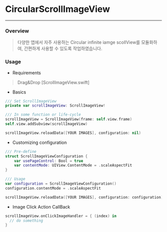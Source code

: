 # CircularScrollImageView
------------
### Overview
> 다양한 앱에서 자주 사용하는 Circular infinite iamge scollView를 모듈화하여,
> 간편하게 사용할 수 있도록 작업하였습니다.

### Usage
* Requirements
> Drag&Drop [ScrollImageView.swift]

* Basics
``` Swift
/// Set ScrollImageView
private var scrollImageView: ScrollImageView!

/// In some function or life-cycle
scrollImageView = ScrollImageView(frame: self.view.frame)
self.view.addSubview(scrollImageView)

scrollImageView.reloadData([YOUR IMAGES], configuration: nil)

```

* Customizing configuration
``` Swift
/// Pre-define
struct ScrollImageViewConfiguration {
    var usePageControl: Bool = true
    var contentMode: UIView.ContentMode = .scaleAspectFit
}

/// Usage
var configuration = ScrollImageViewConfiguration()
configuration.contentMode = .scaleAspectFit

scrollImageView.reloadData([YOUR IMAGES], configuration: configuration)
```

* Image Click Action CallBack
``` Swift
scrollImageView.onClickImageHandler = { (index) in
  // do something
}
```

